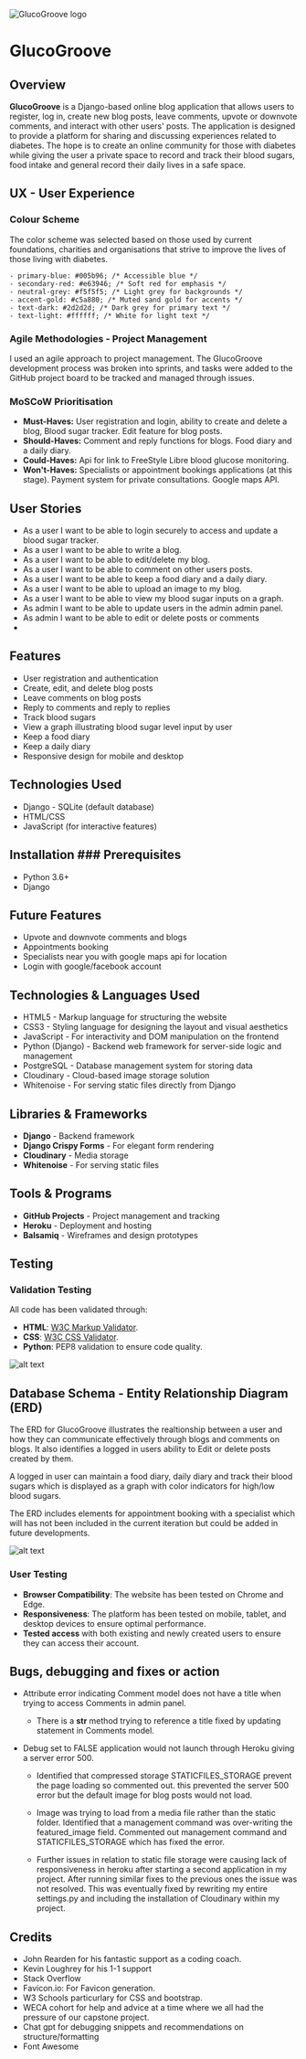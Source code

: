 ![GlucoGroove logo](static/images/GlucoGroove_logo.jpg)

# **GlucoGroove**

## Overview 

**GlucoGroove** is a Django-based online blog application that allows users to register, log in, 
create new blog posts, leave comments, upvote or downvote comments, and interact with 
other users' posts. The application is designed to provide a platform for sharing and 
discussing experiences related to diabetes. The hope is to create an online community for those with diabetes
while giving the user a private space to record and track their blood sugars, food intake and 
general record their daily lives in a safe space.

## UX - User Experience

### Colour Scheme

The color scheme was selected based on those used by current foundations, charities and organisations 
that strive to improve the lives of those living with diabetes.

    - primary-blue: #005b96; /* Accessible blue */
    - secondary-red: #e63946; /* Soft red for emphasis */
    - neutral-grey: #f5f5f5; /* Light grey for backgrounds */
    - accent-gold: #c5a880; /* Muted sand gold for accents */
    - text-dark: #2d2d2d; /* Dark grey for primary text */
    - text-light: #ffffff; /* White for light text */

### Agile Methodologies - Project Management
I used an agile approach to project management. The GlucoGroove development process was broken into sprints, and tasks were added to the GitHub project board to be tracked and managed through issues.

### MoSCoW Prioritisation

- **Must-Haves:** User registration and login, ability to create and delete a blog, Blood sugar tracker. Edit feature for blog posts.
- **Should-Haves:** Comment and reply functions for blogs. Food diary and a daily diary.
- **Could-Haves:** Api for link to FreeStyle Libre blood glucose monitoring.
- **Won't-Haves:** Specialists or appointment bookings applications (at this stage). Payment system for private consultations. Google maps API.

## User Stories

- As a user I want to be able to login securely to access and update a blood sugar tracker.
- As a user I want to be able to write a blog.
- As a user I want to be able to edit/delete my blog.
- As a user I want to be able to comment on other users posts.
- As a user I want to be able to keep a food diary and a daily diary.
- As a user I want to be able to upload an image to my blog.
- As a user I want to be able to view my blood sugar inputs on a graph.
- As admin I want to be able to update users in the admin admin panel.
- As admin I want to be able to edit or delete posts or comments
- 

## Features 

- User registration and authentication 
- Create, edit, and delete blog posts 
- Leave comments on blog posts
- Reply to comments and reply to replies
- Track blood sugars
- View a graph illustrating blood sugar level input by user
- Keep a food diary
- Keep a daily diary 
- Responsive design for mobile and desktop 

## Technologies Used 

- Django - SQLite (default database) 
- HTML/CSS 
- JavaScript (for interactive features) 

## Installation ### Prerequisites 

- Python 3.6+ 
- Django

## Future Features

- Upvote and downvote comments and blogs
- Appointments booking
- Specialists near you with google maps api for location
- Login with google/facebook account

## Technologies & Languages Used
- HTML5 - Markup language for structuring the website
- CSS3 - Styling language for designing the layout and visual aesthetics
- JavaScript - For interactivity and DOM manipulation on the frontend
- Python (Django) - Backend web framework for server-side logic and management
- PostgreSQL - Database management system for storing data
- Cloudinary - Cloud-based image storage solution
- Whitenoise - For serving static files directly from Django

## Libraries & Frameworks
- **Django** - Backend framework
- **Django Crispy Forms** - For elegant form rendering
- **Cloudinary** - Media storage
- **Whitenoise** - For serving static files

## Tools & Programs
- **GitHub Projects** - Project management and tracking
- **Heroku** - Deployment and hosting
- **Balsamiq** - Wireframes and design prototypes

## **Testing**

### **Validation Testing**

All code has been validated through:
- **HTML**: [W3C Markup Validator](https://validator.w3.org/).
- **CSS**: [W3C CSS Validator](https://jigsaw.w3.org/css-validator/).
- **Python**: PEP8 validation to ensure code quality.

![alt text](<static/images/CSS VALIDATION CAPSTONE..png>)


## Database Schema - Entity Relationship Diagram (ERD)

The ERD for GlucoGroove illustrates the realtionship between a user and how they can communicate effectively through blogs 
and comments on blogs. It also identifies a logged in users ability to Edit or delete posts created by them.

A logged in user can maintain a food diary, daily diary and track their blood sugars which is displayed as a graph with
color indicators for high/low blood sugars.

The ERD includes elements for appointment booking with a specialist which will has not been included in the current iteration 
but could be added in future developments.

![alt text](static/images/GlucoGrooveERD.png)

### **User Testing**

- **Browser Compatibility**: The website has been tested on Chrome and Edge.
- **Responsiveness**: The platform has been tested on mobile, tablet, and desktop devices to ensure optimal performance.
- **Tested access** with both existing and newly created users to ensure they can access their account.

## Bugs, debugging and fixes or action

- Attribute error indicating Comment model does not have a title
  when trying to access Comments in admin panel.
    
    - There is a __str__ method trying to reference a title fixed by updating
      statement in Comments model.

- Debug set to FALSE application would not launch through Heroku giving a server error 500.
  
  - Identified that compressed storage STATICFILES_STORAGE prevent the page loading so commented out.
    this prevented the server 500 error but the default image for blog posts would not load.
  
  - Image was trying to load from a media file rather than the static folder.
    Identified that a management command was over-writing the featured_image field.
    Commented out management command and STATICFILES_STORAGE which has fixed the error.

  - Further issues in relation to static file storage were causing lack of responsiveness in heroku
    after starting a second application in my project. After running similar fixes to the previous ones 
    the issue was not resolved.
    This was eventually fixed by rewriting my entire settings.py and including the installation of
    Cloudinary within my project.

## Credits

- John Rearden for his fantastic support as a coding coach.
- Kevin Loughrey for his 1-1 support
- Stack Overflow
- Favicon.io: For Favicon generation.
- W3 Schools particurlary for CSS and bootstrap.
- WECA cohort for help and advice at a time where we all had 
  the pressure of our capstone project.
- Chat gpt for debugging snippets and recommendations on structure/formatting 
- Font Awesome

